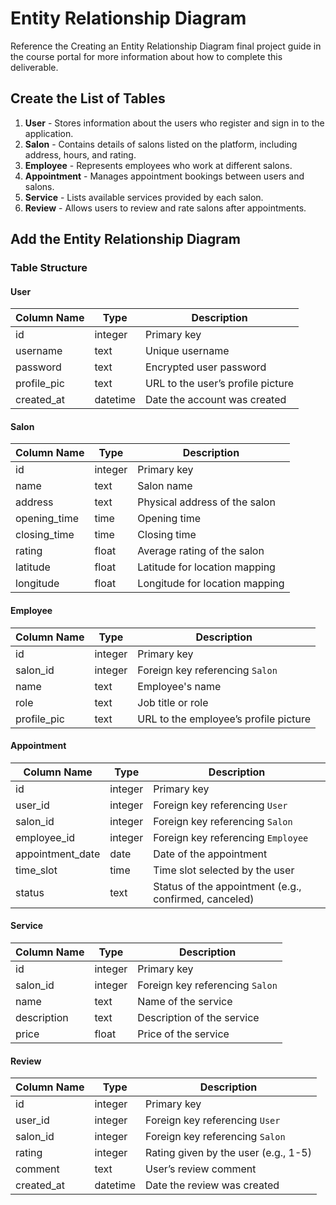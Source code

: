# Entity Relationship Diagram

Reference the Creating an Entity Relationship Diagram final project guide in the course portal for more information about how to complete this deliverable.

## Create the List of Tables

1. **User** - Stores information about the users who register and sign in to the application.
2. **Salon** - Contains details of salons listed on the platform, including address, hours, and rating.
3. **Employee** - Represents employees who work at different salons.
4. **Appointment** - Manages appointment bookings between users and salons.
5. **Service** - Lists available services provided by each salon.
6. **Review** - Allows users to review and rate salons after appointments.

## Add the Entity Relationship Diagram

### Table Structure

#### User

| Column Name | Type     | Description                       |
| ----------- | -------- | --------------------------------- |
| id          | integer  | Primary key                       |
| username    | text     | Unique username                   |
| password    | text     | Encrypted user password           |
| profile_pic | text     | URL to the user’s profile picture |
| created_at  | datetime | Date the account was created      |

#### Salon

| Column Name  | Type    | Description                    |
| ------------ | ------- | ------------------------------ |
| id           | integer | Primary key                    |
| name         | text    | Salon name                     |
| address      | text    | Physical address of the salon  |
| opening_time | time    | Opening time                   |
| closing_time | time    | Closing time                   |
| rating       | float   | Average rating of the salon    |
| latitude     | float   | Latitude for location mapping  |
| longitude    | float   | Longitude for location mapping |

#### Employee

| Column Name | Type    | Description                           |
| ----------- | ------- | ------------------------------------- |
| id          | integer | Primary key                           |
| salon_id    | integer | Foreign key referencing `Salon`       |
| name        | text    | Employee's name                       |
| role        | text    | Job title or role                     |
| profile_pic | text    | URL to the employee’s profile picture |

#### Appointment

| Column Name      | Type    | Description                                           |
| ---------------- | ------- | ----------------------------------------------------- |
| id               | integer | Primary key                                           |
| user_id          | integer | Foreign key referencing `User`                        |
| salon_id         | integer | Foreign key referencing `Salon`                       |
| employee_id      | integer | Foreign key referencing `Employee`                    |
| appointment_date | date    | Date of the appointment                               |
| time_slot        | time    | Time slot selected by the user                        |
| status           | text    | Status of the appointment (e.g., confirmed, canceled) |

#### Service

| Column Name | Type    | Description                     |
| ----------- | ------- | ------------------------------- |
| id          | integer | Primary key                     |
| salon_id    | integer | Foreign key referencing `Salon` |
| name        | text    | Name of the service             |
| description | text    | Description of the service      |
| price       | float   | Price of the service            |

#### Review

| Column Name | Type     | Description                          |
| ----------- | -------- | ------------------------------------ |
| id          | integer  | Primary key                          |
| user_id     | integer  | Foreign key referencing `User`       |
| salon_id    | integer  | Foreign key referencing `Salon`      |
| rating      | integer  | Rating given by the user (e.g., 1-5) |
| comment     | text     | User’s review comment                |
| created_at  | datetime | Date the review was created          |
